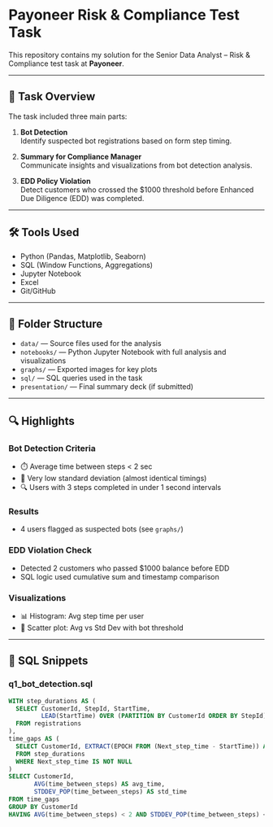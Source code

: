 # Payoneer Risk & Compliance Test Task

This repository contains my solution for the Senior Data Analyst – Risk & Compliance test task at **Payoneer**.

---

## 📌 Task Overview

The task included three main parts:

1. **Bot Detection**  
   Identify suspected bot registrations based on form step timing.

2. **Summary for Compliance Manager**  
   Communicate insights and visualizations from bot detection analysis.

3. **EDD Policy Violation**  
   Detect customers who crossed the $1000 threshold before Enhanced Due Diligence (EDD) was completed.

---

## 🛠️ Tools Used

- Python (Pandas, Matplotlib, Seaborn)
- SQL (Window Functions, Aggregations)
- Jupyter Notebook
- Excel
- Git/GitHub

---

## 📁 Folder Structure

- `data/` — Source files used for the analysis  
- `notebooks/` — Python Jupyter Notebook with full analysis and visualizations  
- `graphs/` — Exported images for key plots  
- `sql/` — SQL queries used in the task  
- `presentation/` — Final summary deck (if submitted)

---

## 🔍 Highlights

### Bot Detection Criteria
- ⏱️ Average time between steps < 2 sec  
- 🔁 Very low standard deviation (almost identical timings)  
- 🔍 Users with 3 steps completed in under 1 second intervals

### Results
- 4 users flagged as suspected bots (see `graphs/`)

### EDD Violation Check
- Detected 2 customers who passed $1000 balance before EDD
- SQL logic used cumulative sum and timestamp comparison

### Visualizations
- 📊 Histogram: Avg step time per user
- 🔬 Scatter plot: Avg vs Std Dev with bot threshold

---

## 📄 SQL Snippets

### q1_bot_detection.sql
```sql
WITH step_durations AS (
  SELECT CustomerId, StepId, StartTime,
         LEAD(StartTime) OVER (PARTITION BY CustomerId ORDER BY StepId) AS Next_step_time
  FROM registrations
),
time_gaps AS (
  SELECT CustomerId, EXTRACT(EPOCH FROM (Next_step_time - StartTime)) AS time_between_steps
  FROM step_durations
  WHERE Next_step_time IS NOT NULL
)
SELECT CustomerId,
       AVG(time_between_steps) AS avg_time,
       STDDEV_POP(time_between_steps) AS std_time
FROM time_gaps
GROUP BY CustomerId
HAVING AVG(time_between_steps) < 2 AND STDDEV_POP(time_between_steps) < 0.25;
